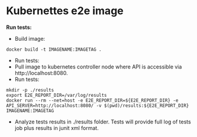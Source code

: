 # Kubernettes e2e image

**Run tests:**

* Build image:

```
docker build -t IMAGENAME:IMAGETAG .

```  

* Run tests:
 * Pull image to kubernetes controller node where API is accessible via http://localhost:8080.
 * Run tests:
 ```
mkdir -p ./results
export E2E_REPORT_DIR=/var/log/results
docker run --rm --net=host -e E2E_REPORT_DIR=${E2E_REPORT_DIR} -e API_SERVER=http://localhost:8080/ -v $(pwd)/results:${E2E_REPORT_DIR} IMAGENAME:IMAGETAG
 ```
 * Analyze tests results in ./results folder. Tests will provide full log of tests job plus results in junit xml format.
